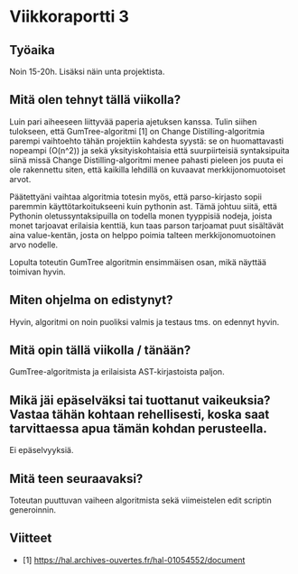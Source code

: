 # Viikkoraportti 3

## Työaika

Noin 15-20h. Lisäksi näin unta projektista.

## Mitä olen tehnyt tällä viikolla?

Luin pari aiheeseen liittyvää paperia ajetuksen kanssa. Tulin siihen tulokseen, että GumTree-algoritmi [1] on Change Distilling-algoritmia parempi vaihtoehto tähän projektiin kahdesta syystä: se on huomattavasti nopeampi (O(n^2)) ja sekä yksityiskohtaisia että suurpiirteisiä syntaksipuita siinä missä Change Distilling-algoritmi menee pahasti pieleen jos puuta ei ole rakennettu siten, että kaikilla lehdillä on kuvaavat merkkijonomuotoiset arvot.

Päätettyäni vaihtaa algoritmia totesin myös, että parso-kirjasto sopii paremmin käyttötarkoitukseeni kuin pythonin ast. Tämä johtuu siitä, että Pythonin oletussyntaksipuilla on todella monen tyyppisiä nodeja, joista monet tarjoavat erilaisia kenttiä, kun taas parson tarjoamat puut sisältävät aina value-kentän, josta on helppo poimia talteen merkkijonomuotoinen arvo nodelle.

Lopulta toteutin GumTree algoritmin ensimmäisen osan, mikä näyttää toimivan hyvin.

## Miten ohjelma on edistynyt?

Hyvin, algoritmi on noin puoliksi valmis ja testaus tms. on edennyt hyvin.

## Mitä opin tällä viikolla / tänään?

GumTree-algoritmista ja erilaisista AST-kirjastoista paljon.

## Mikä jäi epäselväksi tai tuottanut vaikeuksia? Vastaa tähän kohtaan rehellisesti, koska saat tarvittaessa apua tämän kohdan perusteella.

Ei epäselvyyksiä.

## Mitä teen seuraavaksi?

Toteutan puuttuvan vaiheen algoritmista sekä viimeistelen edit scriptin generoinnin.

## Viitteet

- [1] https://hal.archives-ouvertes.fr/hal-01054552/document
